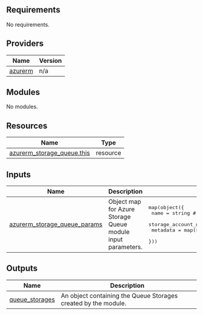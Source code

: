 <!-- BEGIN_TF_DOCS -->
<!-- markdown-table-prettify-ignore-start -->
## Requirements

No requirements.

## Providers

| Name | Version |
|------|---------|
| <a name="provider_azurerm"></a> [azurerm](#provider\_azurerm) | n/a |

## Modules

No modules.

## Resources

| Name | Type |
|------|------|
| [azurerm_storage_queue.this](https://registry.terraform.io/providers/hashicorp/azurerm/latest/docs/resources/storage_queue) | resource |

## Inputs

| Name | Description | Type | Default | Required |
|------|-------------|------|---------|:--------:|
| <a name="input_azurerm_storage_queue_params"></a> [azurerm\_storage\_queue\_params](#input\_azurerm\_storage\_queue\_params) | Object map for Azure Storage Queue module input parameters. | <pre>map(object({<br>    name                 = string # Required<br>    storage_account_name = string # Required<br>    metadata             = map(string)<br>  }))</pre> | n/a | yes |

## Outputs

| Name | Description |
|------|-------------|
| <a name="output_queue_storages"></a> [queue\_storages](#output\_queue\_storages) | An object containing the Queue Storages created by the module. |
<!-- markdown-table-prettify-ignore-end -->

<!-- END_TF_DOCS -->